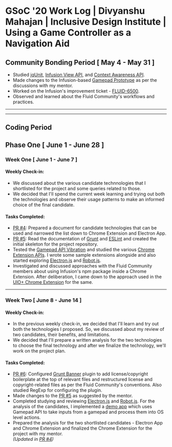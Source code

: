 # GSoC '20 Work Log | Divyanshu Mahajan | Inclusive Design Institute | Using a Game Controller as a Navigation Aid

## Community Bonding Period [ May 4 - May 31 ]

- Studied [jqUnit](https://docs.fluidproject.org/infusion/development/jqUnit.html), [Infusion View API](https://docs.fluidproject.org/infusion/development/ViewAPI.html), and [Context Awareness API](https://docs.fluidproject.org/infusion/development/ContextAwareness.html).
- Made changes to the Infusion-based [Gamepad Prototype](https://github.com/dmahajan980/gamepad-prototype-using-infusion) as per the discussions with my mentor.
- Worked on the Infusion's improvement ticket - [FLUID-6500](https://github.com/fluid-project/infusion/pull/992).
- Observed and learned about the Fluid Community's workflows and practices.

---
---

## Coding Period

Phase One [ June 1 - June 28 ]
---

### Week One [ June 1 - June 7 ]

#### Weekly Check-in:

- We discussed about the various candidate technnologies that I shortlisted for the project and some queries related to those.
- We decided that I'll spend the current week learning and trying out both the technologies and observe their usage patterns to make an informed choice of the final candidate.

#### Tasks Completed:

- [PR #4](https://github.com/fluid-lab/gamepad-navigator/pull/4): Prepared a document for candidate technologies that can be used and narrowed the list down to Chrome Extension and Electron App.
- [PR #5](https://github.com/fluid-lab/gamepad-navigator/pull/5): Read the documentation of [Grunt](https://gruntjs.com/) and [ESLint](https://eslint.org/) and created the initial skeleton for the project repository.
- Tested the [Gamepad API Vibration](https://www.chromestatus.com/feature/5705158763741184) and studied the various [Chrome Extension APIs](https://developer.chrome.com/extensions/api_index). I wrote some sample extensions alongside and also started exploring [Electron.js](https://www.electronjs.org/) and [Robot.js](https://robotjs.io/).
- Investigated and discussed approaches with the Fluid Community members about using Infusion's npm package inside a Chrome Extension. After deliberation, I came down to the approach used in the [UIO+ Chrome Extension](https://github.com/fluid-project/uio-plus) for the same.

---
 
### Week Two [ June 8 - June 14 ]

#### Weekly Check-in:

- In the previous weekly check-in, we decided that I'll learn and try out both the technologies I proposed. So, we discussed about my review of two candidates, their benefits, and limitations.
- We decided that I'll prepare a written analysis for the two technologies to choose the final technology and after we finalize the technology, we'll work on the project plan.

#### Tasks Completed:

- [PR #6](https://github.com/fluid-lab/gamepad-navigator/pull/6): Configured [Grunt Banner](https://www.npmjs.com/package/grunt-banner) plugin to add license/copyright boilerplate at the top of relevant files and restructured license and copyright-related files as per the Fluid Community's conventions. Also studied RegExp for configuring the plugin.
- Made changes to the [PR #5](https://github.com/fluid-lab/gamepad-navigator/pull/5) as suggested by the mentor.
- Completed studying and reviewing [Electron.js](https://www.electronjs.org/) and [Robot.js](https://robotjs.io/). For the analysis of the candidates, I implemented a [demo app](https://github.com/dmahajan980/electron-robot-demo) which uses Gamepad API to take inputs from a gamepad and process them into OS level actions.
- Prepared the analysis for the two shortlisted candidates - Electron App and Chrome Extension and finalized the Chrome Extension for the project with my mentor.<br>
  _(Updated in [PR #4](https://github.com/fluid-lab/gamepad-navigator/pull/4))_
